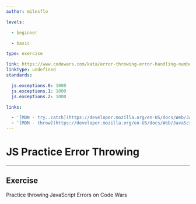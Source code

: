 ```yaml
---
author: milesflo

levels:

  - beginner

  - basic

type: exercise

link: https://www.codewars.com/kata/error-throwing-error-handling-number-2
linkType: undefined
standards:

  js.exceptions.0: 1000
  js.exceptions.1: 1000
  js.exceptions.2: 1000

links:

  - '[MDN - try..catch](https://developer.mozilla.org/en-US/docs/Web/JavaScript/Reference/Statements/try...catch)'
  - '[MDN - throw](https://developer.mozilla.org/en-US/docs/Web/JavaScript/Reference/Statements/throw)'
---
```


# JS Practice Error Throwing

---
## Exercise

Practice throwing JavaScript Errors on Code Wars
